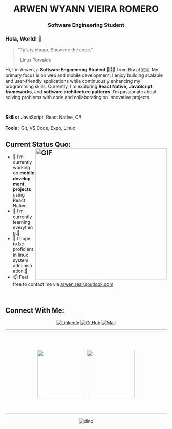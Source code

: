 <h1 align="center">ARWEN WYANN VIEIRA ROMERO</h1>
<h3 align="center"> Software Engineering Student</h3>



### Hola, World! 👋

> "Talk is cheap. Show me the code."
>
> -Linus Torvalds

Hi, I'm Arwen, a **Software Engineering Student** 👨🏻‍💻 from Brazil 🇧🇷. My primary focus is on web and mobile development. I enjoy building scalable and user-friendly applications while continuously enhancing my programming skills. Currently, I'm exploring **React Native**, **JavaScript frameworks**, and **software architecture patterns**. I’m passionate about solving problems with code and collaborating on innovative projects.  

</br>

**Skills :** JavaScript, React Native, C#  
</br>
**Tools :** Git, VS Code, Expo, Linux


## Current Status Quo: <img width="410px" align="right" alt="GIF" src="https://media.giphy.com/media/iIqmM5tTjmpOB9mpbn/giphy.gif"/>


* 🔭 I’m currently working on **mobile development projects** using React Native.
* 🌱 I’m currently learning everything.🤣
* 🤔 I hope to be proficient in linux system administration.🐧
* 📫 Feel free to contact me via arwen.real@outlook.com

</br>

<h2 align="left">Connect With Me:</h2>

<div align=center>

[![LinkedIn](https://img.shields.io/badge/LinkedIn-0077B5?style=for-the-badge&logo=linkedin&logoColor=white)](https://www.linkedin.com/in/arwen-wyann-vieira-romero-9005102b3/)
[![GitHub](https://img.shields.io/badge/GitHub-100000?style=for-the-badge&logo=github&logoColor=white)](https://github.com/ArwenRomero)
[![Mail](https://img.shields.io/badge/Gmail-D14836?style=for-the-badge&logo=gmail&logoColor=white)](mailto:fabionic76@gmail.com)
  
</div>

-----

<br>
<br>
<p align="center">
  <img height="150" src="https://github-readme-stats.vercel.app/api/top-langs/?username=arwenromero&layout=compact&hide=html&theme=dracula"/>
 
  
  <img height="150" src="https://github-readme-stats.vercel.app/api?username=arwenromero&count_private=true&show_icons=true&theme=dracula&include_all_commits=true"/>
  </p><br>
  

----------------

<div align=center>

![dino](https://gitee.com/skykeyjoker/PicCloud/raw/master/img/dino.gif)
  
</div>
